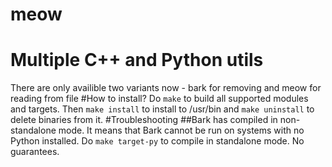 # meow
# Multiple C++ and Python utils
There are only availible two variants now - bark for removing and meow for reading from file
#How to install?
Do `make` to build all supported modules and targets. Then `make install` to install to /usr/bin and `make uninstall` to delete binaries from it.
#Troubleshooting
##Bark has compiled in non-standalone mode. 
It means that Bark cannot be run on systems with no Python installed. Do `make target-py` to compile in standalone mode. No guarantees.
